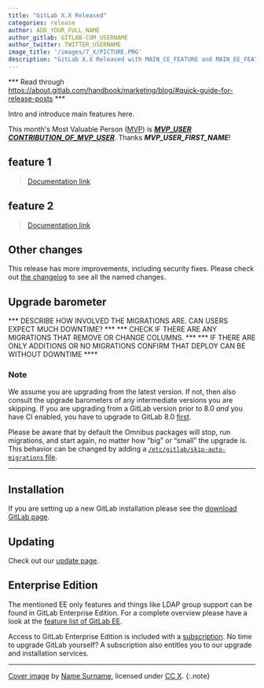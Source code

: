 ```yaml
---
title: "GitLab X.X Released"
categories: release
author: ADD_YOUR_FULL_NAME
author_gitlab: GITLAB-COM_USERNAME
author_twitter: TWITTER_USERNAME
image_title: '/images/7_X/PICTURE.PNG'
description: "GitLab X.X Released with MAIN_CE_FEATURE and MAIN_EE_FEATURE"
---
```


*** Read through https://about.gitlab.com/handbook/marketing/blog/#quick-guide-for-release-posts ***

Intro and introduce main features here.

This month's Most Valuable Person ([MVP](https://about.gitlab.com/mvp/)) is ***[MVP_USER]*** ***[CONTRIBUTION_OF_MVP_USER]***.
Thanks ***MVP_USER_FIRST_NAME***!

[MVP_USER]: https://gitlab.com/username
[CONTRIBUTION_OF_MVP_USER]: merge-request-link

<!--more-->

## feature 1

> [Documentation link](link)

## feature 2

> [Documentation link](link)

## Other changes

This release has more improvements, including security fixes. Please check out
[the changelog] to see all the named changes.

[the changelog]: https://gitlab.com/gitlab-org/gitlab-ce/blob/master/CHANGELOG.md

## Upgrade barometer


*** DESCRIBE HOW INVOLVED THE MIGRATIONS ARE. CAN USERS EXPECT MUCH DOWNTIME? ***
*** CHECK IF THERE ARE ANY MIGRATIONS THAT REMOVE OR CHANGE COLUMNS. ***
*** IF THERE ARE ONLY ADDITIONS OR NO MIGRATIONS CONFIRM THAT DEPLOY CAN BE WITHOUT DOWNTIME ****


### Note

We assume you are upgrading from the latest version. If not, then also consult the upgrade barometers of any intermediate versions you are skipping.
If you are upgrading from a GitLab version prior to 8.0 *and* you have CI enabled, you have to upgrade to GitLab 8.0 [first](https://about.gitlab.com/2015/09/22/gitlab-8-0-released/).

Please be aware that by default the Omnibus packages will stop, run migrations,
and start again, no matter how “big” or “small” the upgrade is. This behavior
can be changed by adding a [`/etc/gitlab/skip-auto-migrations`
file](http://doc.gitlab.com/omnibus/update/README.html).

----

## Installation

If you are setting up a new GitLab installation please see the
[download GitLab page](https://about.gitlab.com/installation/).

## Updating

Check out our [update page](https://about.gitlab.com/update/).

## Enterprise Edition

The mentioned EE only features and things like LDAP group support can be found in GitLab Enterprise Edition.
For a complete overview please have a look at the [feature list of GitLab EE](https://about.gitlab.com/gitlab-ee/).

Access to GitLab Enterprise Edition is included with a
[subscription](https://about.gitlab.com/pricing/).
No time to upgrade GitLab yourself?
A subscription also entitles you to our upgrade and installation services.

----

[Cover image](LINK-TO-ORIG-IMG) by [Name Surname](LINK-TO-AUTHOR'S-BIO), licensed under [CC X](LINK-TO-LICENCE).
{:.note}
